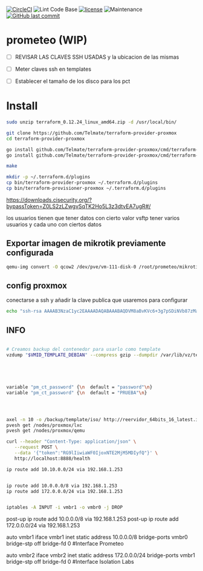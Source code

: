 
[![CircleCI](https://circleci.com/gh/procamora/prometeo/tree/master.svg?style=shield)](https://circleci.com/gh/procamora/prometeo/tree/master)
![Lint Code Base](https://github.com/procamora/prometeo/workflows/Lint%20Code%20Base/badge.svg)
[![license](https://img.shields.io/github/license/procamora/prometeo.svg?style=flat-square)](https://github.com/procamora/prometeo/blob/master/license.md)
![Maintenance](https://img.shields.io/maintenance/yes/2020.svg?style=flat-square)
[![GitHub last commit](https://img.shields.io/github/last-commit/procamora/prometeo.svg?style=flat-square)](https://github.com/procamora/prometeo/commit/master)



# prometeo (WIP)

- [ ] REVISAR LAS CLAVES SSH USADAS y la ubicacion de las mismas
- [ ] Meter claves ssh en templates
- [ ] Establecer el tamaño de los disco para los pct



# Install

```bash
sudo unzip terraform_0.12.24_linux_amd64.zip -d /usr/local/bin/

git clone https://github.com/Telmate/terraform-provider-proxmox
cd terraform-provider-proxmox

go install github.com/Telmate/terraform-provider-proxmox/cmd/terraform-provider-proxmox
go install github.com/Telmate/terraform-provider-proxmox/cmd/terraform-provisioner-proxmox

make

mkdir -p ~/.terraform.d/plugins
cp bin/terraform-provider-proxmox ~/.terraform.d/plugins
cp bin/terraform-provisioner-proxmox ~/.terraform.d/plugins
```


https://downloads.cisecurity.org/?bypassToken=Z0LS2zLZwgvSqTK2Ho5L3z3dtvEA7ugR#/



los usuarios tienen que tener datos con cierto valor
vsftp tener varios usuarios y cada uno con ciertos datos



## Exportar imagen de mikrotik previamente configurada

```bash
qemu-img convert -O qcow2 /dev/pve/vm-111-disk-0 /root/prometeo/mikrotik.qcow2
```



## config proxmox

 conectarse a ssh y añadir la clave publica que usaremos para configurar

```bash
echo "ssh-rsa AAAAB3NzaC1yc2EAAAADAQABAAABAQDVM8aBvKVc6+3g7pSDiNVb87zMaH4W5rEb9gb3SG41tq85EgXPnrH2A5QB8nOk3HwLb6svuhXYQM7sSvSopR5fIDScFAnG+uftR5KUjOb5+bN5zGLkqmReVpFeI0Ef/Hav1HWM2jhDtb3k/VgC1H6ECl5Z20yGB+1sRkSjMa4tZklB6IqiFeppAa4GtVjJtCW9tdhKuRh9wXFeP9BQ5MhoB6z8rhNUDtfcHh56de8omzFrKm4a1YxnKz4FX7nmog7IjAFLk7SlTiuAxquptUEmWj63yW5P9JiU+2vd+QjRE7lwZdK3n0a5EeAiZNDd7pS9FXZ9TVqQXB0zHxZLGb/5 root@prometeo" >> /root/.ssh/authorized_keys```
```

## INFO

```bash

# Creamos backup del contenedor para usarlo como template
vzdump "$VMID_TEMPLATE_DEBIAN" --compress gzip --dumpdir /var/lib/vz/template/ --maxfiles 1





variable "pm_ct_password" {\n  default = "password"\n}
variable "pm_ct_password" {\n  default = "PRUEBA"\n}




axel -n 10 -o /backup/template/iso/ http://reervidor_64bits_16_latest.iso
pvesh get /nodes/proxmox/lxc
pvesh get /nodes/proxmox/qemu

```


```bash
curl --header "Content-Type: application/json" \
   --request POST \
   --data '{"token":"RG9lIiwiaWF0IjoxNTE2MjM5MDIyfQ"}' \
   http://localhost:8888/health

ip route add 10.10.0.0/24 via 192.168.1.253


ip route add 10.0.0.0/8 via 192.168.1.253
ip route add 172.0.0.0/24 via 192.168.1.253


iptables -A INPUT -i vmbr1 -o vmbr0 -j DROP
```



post-up ip route add 10.0.0.0/8 via 192.168.1.253
post-up ip route add 172.0.0.0/24 via 192.168.1.253



auto vmbr1
iface vmbr1 inet static
        address 10.0.0.0/8
        bridge-ports vmbr0
        bridge-stp off
        bridge-fd 0
#Interface Prometeo

auto vmbr2
iface vmbr2 inet static
        address 172.0.0.0/24
        bridge-ports vmbr1
        bridge-stp off
        bridge-fd 0
#Interface Isolation Labs
